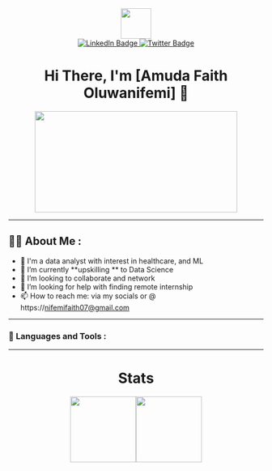 <div id="header" align="center">
  <img src="https://media.giphy.com/media/M9gbBd9nbDrOTu1Mqx/giphy.gif" width="60"/>
</di>

<div id="badges">
  <a href="https://www.linkedin.com/in/faith-amuda-033736206/">
    <img src="https://img.shields.io/badge/LinkedIn-blue?style=for-the-badge&logo=linkedin&logoColor=white" alt="LinkedIn Badge"/>
  </a>
  <!--
  <a href="your-youtube-URL">
    <img src="https://img.shields.io/badge/YouTube-red?style=for-the-badge&logo=youtube&logoColor=white" alt="Youtube Badge"/>
  </a>
  -->
  
  <a href="https://mobile.twitter.com/nifemifaith07">
    <img src="https://img.shields.io/badge/Twitter-blue?style=for-the-badge&logo=twitter&logoColor=white" alt="Twitter Badge"/>
  </a>
</div>

<div>
  <img src="https://komarev.com/ghpvc/?username=nifemifaith07&style=flat-square&color=blue" alt=""/>
</div>

# Hi There, I'm [Amuda Faith Oluwanifemi] 👋

<div align="center">
  <img src="https://media.giphy.com/media/dWesBcTLavkZuG35MI/giphy.gif" width="400" height="200"/>
</div>

---
<div align="left">

## :woman_technologist: About Me :

<!--
**nifemifaith07/nifemifaith07** is a ✨ _special_ ✨ repository because its `README.md` (this file) appears on your GitHub profile.

Here are some ideas to get you started:
-->
<!--
- 🔭 I’m currently working on
- 💬 Ask me about ...
- 😄 Pronouns: ...
- ⚡ Fun fact: 
-->
- 🙋 I'm a data analyst with interest in healthcare, and ML
- 🌱 I’m currently **upskilling ** to Data Science
- 👯 I’m looking to collaborate and network
- 🤔 I’m looking for help with finding remote internship
- 📫 How to reach me: via my socials or @ https://nifemifaith07@gmail.com

---

### :hammer: Languages and Tools :
</div>

<!--
## :books: [how to create impressive README](https://technwzs.com/how-to-create-an-impressive-github-profile-readme/)
-->

---

# Stats

<a href="https://github.com/T=nifemifaith07"><img height="130px" src="https://github-readme-stats.vercel.app/api?username=nifemifaith07&hide_title=true&hide_border=true&show_icons=true&include_all_commits=true&count_private=true&line_height=21&theme=tokyonight" /><!-- wi*quL3fcV --><img height="130px" src="https://github-readme-stats.vercel.app/api/top-langs/?username=nifemifaith07&hide_title=true&hide_border=true&layout=compact&langs_count=10theme=tokyonight&&hide=css,html,shaderlab&theme=tokyonight" /></a> 
